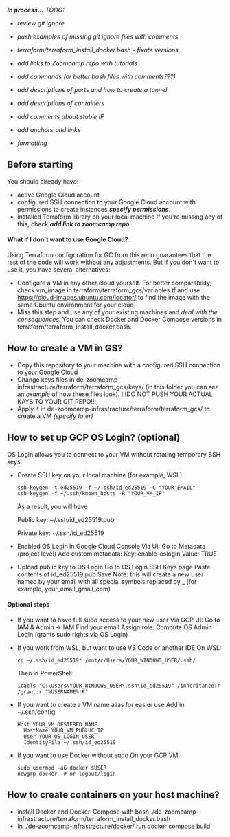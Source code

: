 **_In process..._**
<em>
 TODO:
* review git ignore
* push examples of missing git ignore files with comments
* terraform/terraform_install_docker.bash - fixate versions
* add links to Zoomcamp repo with tutorials
* add commands (or better bash files with comments???)
* add descriptions of ports and how to create a tunnel
* add descriptions of containers
* add comments about stable IP
  
* add anchors and links
* formatting
</em>

## Before starting
You should already have:
* active Google Cloud account
* configured SSH connection to your Google Cloud account with permissions to create instances **_specify permissions_**
* installed Terraform library on your local machine
If you're missing any of this, check **_add link to zoomcamp repo_**


#### What if I don`t want to use Google Cloud? 
Using Terraform configuration for GC from this repo guarantees that the rest of the code will work without any adjustments. But if you don't want to use it, you have several alternatives: 
- Configure a VM in any other cloud yourself. For better comparability, check vm_image in terraform/terraform_gcs/variables.tf and use https://cloud-images.ubuntu.com/locator/ to find the image with the same Ubuntu environment for your cloud.
- Miss this step and use any of your existing machines and _deal with the consequences_. You can check Docker and Docker Compose versions in terraform/terraform_install_docker.bash.

## How to create a VM in GS?
* Copy this repository to your machine with a configured SSH connection to your Google Cloud
* Change keys files in de-zoomcamp-infrastracture/terraform/terraform_gcs/keys/ (in this folder you can see an _example_ of how these files look).
!!!DO NOT PUSH YOUR ACTUAL KAYS TO YOUR GIT REPO!!!
* Apply it in de-zoomcamp-infrastracture/terraform/terraform_gcs/ to create a VM _(specify later)_
  
## How to set up GCP OS Login? (optional)
OS Login allows you to connect to your VM without rotating temporary SSH keys.
- Create SSH key on your local machine (for example, WSL)

      ssh-keygen -t ed25519 -f ~/.ssh/id_ed25519 -C "YOUR_EMAIL"
      ssh-keygen -f ~/.ssh/known_hosts -R "YOUR_VM_IP"
  As a result, you will have
  
  Public key: ~/.ssh/id_ed25519.pub
  
  Private key: ~/.ssh/id_ed25519
- Enabled OS Login in Google Cloud Console
  Via UI:
   Go to Metadata (project level)
   Add custom metadata:
   Key: enable-oslogin
   Value: TRUE
- Upload public key to OS Login
  Go to OS Login SSH Keys page
  Paste contents of id_ed25519.pub
  Save
Note: this will create a new user named by your email with all special symbols replaced by _ (for example, your_email_gmail_com)

#### Optional steps
- If you want to have full sudo access to your new user
  Via GCP UI:
    Go to IAM & Admin → IAM
    Find your email
    Assign role: Compute OS Admin Login (grants sudo rights via OS Login)

- If you work from WSL, but want to use VS Code or another IDE
  On WSL:

      cp ~/.ssh/id_ed25519* /mnt/c/Users/YOUR_WINDOWS_USER/.ssh/
  Then in PowerShell:
  
      icacls "C:\Users\YOUR_WINDOWS_USER\.ssh\id_ed25519" /inheritance:r /grant:r "%USERNAME%:R"

- If you want to create a VM name alias for easier use
  Add in ~/.ssh/config
  
      Host YOUR_VM_DESIERED_NAME
        HostName YOUR_VM_PUBLUC_IP
        User YOUR_OS_LOGIN_USER
        IdentityFile ~/.ssh/id_ed25519
- If you want to use Docker without sudo
  On your GCP VM:

      sudo usermod -aG docker $USER
      newgrp docker  # or logout/login
  
## How to create containers on your host machine?
* install Docker and Docker-Compose with
  bash ./de-zoomcamp-infrastracture/terraform/terraform_install_docker.bash
* In ./de-zoomcamp-infrastracture/docker/ run
        docker compose build

  
